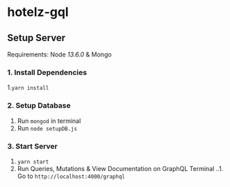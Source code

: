 # hotelz-gql

## Setup Server
Requirements: Node *13.6.0* & Mongo
### 1. Install Dependencies 
1.`yarn install` 
### 2. Setup Database
1. Run `mongod` in terminal
2. Run `node setupDB.js`
### 3. Start Server
1. `yarn start`
2. Run Queries, Mutations & View Documentation on GraphQL Terminal 
..1. Go to `http://localhost:4000/graphql`
